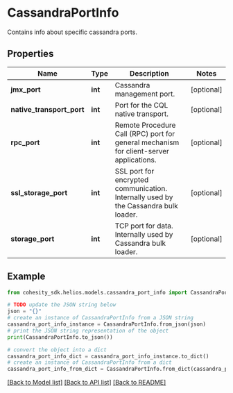 # CassandraPortInfo

Contains info about specific cassandra ports.

## Properties

Name | Type | Description | Notes
------------ | ------------- | ------------- | -------------
**jmx_port** | **int** | Cassandra management port. | [optional] 
**native_transport_port** | **int** | Port for the CQL native transport. | [optional] 
**rpc_port** | **int** | Remote Procedure Call (RPC) port for general mechanism for client-server applications. | [optional] 
**ssl_storage_port** | **int** | SSL port for encrypted communication. Internally used by the Cassandra bulk loader. | [optional] 
**storage_port** | **int** | TCP port for data. Internally used by Cassandra bulk loader. | [optional] 

## Example

```python
from cohesity_sdk.helios.models.cassandra_port_info import CassandraPortInfo

# TODO update the JSON string below
json = "{}"
# create an instance of CassandraPortInfo from a JSON string
cassandra_port_info_instance = CassandraPortInfo.from_json(json)
# print the JSON string representation of the object
print(CassandraPortInfo.to_json())

# convert the object into a dict
cassandra_port_info_dict = cassandra_port_info_instance.to_dict()
# create an instance of CassandraPortInfo from a dict
cassandra_port_info_from_dict = CassandraPortInfo.from_dict(cassandra_port_info_dict)
```
[[Back to Model list]](../README.md#documentation-for-models) [[Back to API list]](../README.md#documentation-for-api-endpoints) [[Back to README]](../README.md)


